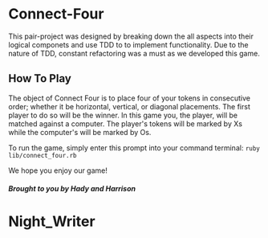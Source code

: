 # Connect-Four
This pair-project was designed by breaking down the all aspects into their logical componets and use TDD to to implement functionality. Due to the nature of TDD, constant refactoring was a must as we developed this game.

## How To Play
The object of Connect Four is to place four of your tokens in consecutive order; whether it be horizontal, vertical, or diagonal placements. The first player to do so will be the winner. In this game you, the player, will be matched against a computer. The player's tokens will be marked by Xs while the computer's will be marked by Os.

To run the game, simply enter this prompt into your command terminal: `ruby lib/connect_four.rb`

We hope you enjoy our game!

#### *Brought to you by Hady and Harrison*

# Night_Writer
